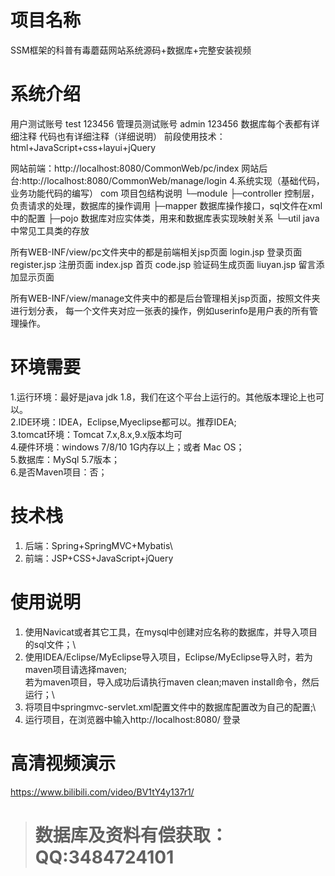 # 项目名称

SSM框架的科普有毒蘑菇网站系统源码+数据库+完整安装视频

# 系统介绍
用户测试账号 test 123456
管理员测试账号 admin 123456
数据库每个表都有详细注释
代码也有详细注释（详细说明）
前段使用技术：html+JavaScript+css+layui+jQuery

网站前端：http://localhost:8080/CommonWeb/pc/index
网站后台:http://localhost:8080/CommonWeb/manage/login
4.系统实现（基础代码，业务功能代码的编写）
com 项目包结构说明
└─module
├─controller 控制层，负责请求的处理，数据库的操作调用
├─mapper 数据库操作接口，sql文件在xml中的配置
├─pojo 数据库对应实体类，用来和数据库表实现映射关系
└─util java中常见工具类的存放

所有WEB-INF/view/pc文件夹中的都是前端相关jsp页面
login.jsp 登录页面
register.jsp 注册页面
index.jsp 首页
code.jsp 验证码生成页面
liuyan.jsp 留言添加显示页面

所有WEB-INF/view/manage文件夹中的都是后台管理相关jsp页面，按照文件夹进行划分表，
每一个文件夹对应一张表的操作，例如userinfo是用户表的所有管理操作。

# 环境需要

1.运行环境：最好是java jdk 1.8，我们在这个平台上运行的。其他版本理论上也可以。\
2.IDE环境：IDEA，Eclipse,Myeclipse都可以。推荐IDEA;\
3.tomcat环境：Tomcat 7.x,8.x,9.x版本均可\
4.硬件环境：windows 7/8/10 1G内存以上；或者 Mac OS； \
5.数据库：MySql 5.7版本；\
6.是否Maven项目：否；

# 技术栈

1. 后端：Spring+SpringMVC+Mybatis\
2. 前端：JSP+CSS+JavaScript+jQuery

# 使用说明

1. 使用Navicat或者其它工具，在mysql中创建对应名称的数据库，并导入项目的sql文件；\
2. 使用IDEA/Eclipse/MyEclipse导入项目，Eclipse/MyEclipse导入时，若为maven项目请选择maven;\
若为maven项目，导入成功后请执行maven clean;maven install命令，然后运行；\
3. 将项目中springmvc-servlet.xml配置文件中的数据库配置改为自己的配置;\
4. 运行项目，在浏览器中输入http://localhost:8080/ 登录

# 高清视频演示

https://www.bilibili.com/video/BV1tY4y137r1/

> # **数据库及资料有偿获取：QQ:3484724101**

​